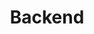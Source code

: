 ---
category: [Backend] #Category ID.
hue: var(--c-themeHueOrange) #Category hue. See note [1].
title: Backend #Category title.
description: Backend
---